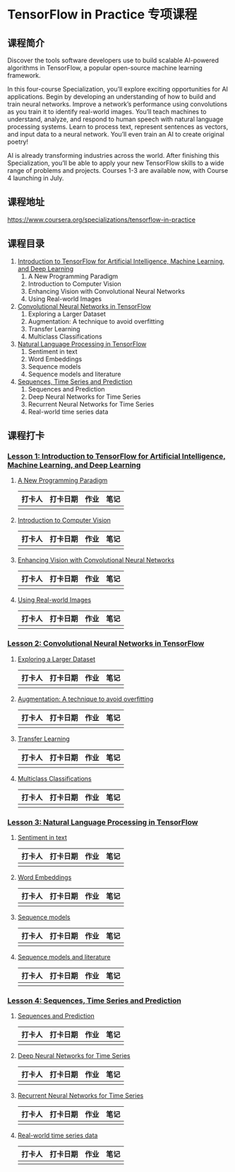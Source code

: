 # TensorFlow in Practice 专项课程

## 课程简介

Discover the tools software developers use to build scalable AI-powered algorithms in TensorFlow, a popular open-source machine learning framework.

In this four-course Specialization, you’ll explore exciting opportunities for AI applications. Begin by developing an understanding of how to build and train neural networks. Improve a network’s performance using convolutions as you train it to identify real-world images. You’ll teach machines to understand, analyze, and respond to human speech with natural language processing systems. Learn to process text, represent sentences as vectors, and input data to a neural network. You’ll even train an AI to create original poetry!

AI is already transforming industries across the world. After finishing this Specialization, you’ll be able to apply your new TensorFlow skills to a wide range of problems and projects. Courses 1-3 are available now, with Course 4 launching in July.

## 课程地址

https://www.coursera.org/specializations/tensorflow-in-practice

## 课程目录

1. [Introduction to TensorFlow for Artificial Intelligence, Machine Learning, and Deep Learning](#index1)
   1. A New Programming Paradigm
   2. Introduction to Computer Vision
   3. Enhancing Vision with Convolutional Neural Networks
   4. Using Real-world Images
2. [Convolutional Neural Networks in TensorFlow](#index2)
   1. Exploring a Larger Dataset
   2. Augmentation: A technique to avoid overfitting
   3. Transfer Learning
   4. Multiclass Classifications
3. [Natural Language Processing in TensorFlow](#index3)
   1. Sentiment in text
   2. Word Embeddings
   3. Sequence models
   4. Sequence models and literature
4. [Sequences, Time Series and Prediction](#index4)
   1. Sequences and Prediction
   2. Deep Neural Networks for Time Series
   3. Recurrent Neural Networks for Time Series
   4. Real-world time series data

## 课程打卡
<a name="index1"></a>
### [Lesson 1: Introduction to TensorFlow for Artificial Intelligence, Machine Learning, and Deep Learning](https://www.coursera.org/learn/introduction-tensorflow)

1. [A New Programming Paradigm](https://www.coursera.org/learn/introduction-tensorflow/home/week/1)

   | 打卡人 | 打卡日期 | 作业 | 笔记 |
   | ------ | -------- | ---- | ---- |
   |        |          |      |      |

2. [Introduction to Computer Vision](https://www.coursera.org/learn/introduction-tensorflow/home/week/2)

   | 打卡人 | 打卡日期 | 作业 | 笔记 |
   | ------ | -------- | ---- | ---- |
   |        |          |      |      |

3. [Enhancing Vision with Convolutional Neural Networks](https://www.coursera.org/learn/introduction-tensorflow/home/week/3)

   | 打卡人 | 打卡日期 | 作业 | 笔记 |
   | ------ | -------- | ---- | ---- |
   |        |          |      |      |

4. [Using Real-world Images](https://www.coursera.org/learn/introduction-tensorflow/home/week/4)

   | 打卡人 | 打卡日期 | 作业 | 笔记 |
   | ------ | -------- | ---- | ---- |
   |        |          |      |      |
   

<a name="index2"></a>

### [Lesson 2: Convolutional Neural Networks in TensorFlow](https://www.coursera.org/learn/convolutional-neural-networks-tensorflow)

1. [Exploring a Larger Dataset](https://www.coursera.org/learn/convolutional-neural-networks-tensorflow/home/week/1)

   | 打卡人 | 打卡日期 | 作业 | 笔记 |
   | ------ | -------- | ---- | ---- |
   |        |          |      |      |
   
2. [Augmentation: A technique to avoid overfitting](https://www.coursera.org/learn/convolutional-neural-networks-tensorflow/home/week/2)

   | 打卡人 | 打卡日期 | 作业 | 笔记 |
   | ------ | -------- | ---- | ---- |
   |        |          |      |      |
   
3. [Transfer Learning](https://www.coursera.org/learn/convolutional-neural-networks-tensorflow/home/week/3)

   | 打卡人 | 打卡日期 | 作业 | 笔记 |
   | ------ | -------- | ---- | ---- |
   |        |          |      |      |
   
4. [Multiclass Classifications](https://www.coursera.org/learn/convolutional-neural-networks-tensorflow/home/week/4)

   | 打卡人 | 打卡日期 | 作业 | 笔记 |
   | ------ | -------- | ---- | ---- |
   |        |          |      |      |
   

<a name="index3"></a>
### [Lesson 3: Natural Language Processing in TensorFlow](https://www.coursera.org/learn/natural-language-processing-tensorflow)

1. [Sentiment in text](https://www.coursera.org/learn/natural-language-processing-tensorflow/home/week/1)

   | 打卡人 | 打卡日期 | 作业 | 笔记 |
   | ------ | -------- | ---- | ---- |
   |        |          |      |      |
   
2. [Word Embeddings](https://www.coursera.org/learn/natural-language-processing-tensorflow/home/week/2)

   | 打卡人 | 打卡日期 | 作业 | 笔记 |
   | ------ | -------- | ---- | ---- |
   |        |          |      |      |
   
3. [Sequence models](https://www.coursera.org/learn/natural-language-processing-tensorflow/home/week/3)

   | 打卡人 | 打卡日期 | 作业 | 笔记 |
   | ------ | -------- | ---- | ---- |
   |        |          |      |      |
   
4. [Sequence models and literature](https://www.coursera.org/learn/natural-language-processing-tensorflow/home/week/4)

   | 打卡人 | 打卡日期 | 作业 | 笔记 |
   | ------ | -------- | ---- | ---- |
   |        |          |      |      |
   

<a name="index4"></a>

### [Lesson 4: Sequences, Time Series and Prediction](https://www.coursera.org/learn/tensorflow-sequences-time-series-and-prediction)

1. [Sequences and Prediction](https://www.coursera.org/learn/tensorflow-sequences-time-series-and-prediction/home/week/1)

   | 打卡人 | 打卡日期 | 作业 | 笔记 |
   | ------ | -------- | ---- | ---- |
   |        |          |      |      |
   
2. [Deep Neural Networks for Time Series](https://www.coursera.org/learn/tensorflow-sequences-time-series-and-prediction/home/week/2)

   | 打卡人 | 打卡日期 | 作业 | 笔记 |
   | ------ | -------- | ---- | ---- |
   |        |          |      |      |
   
3. [Recurrent Neural Networks for Time Series](https://www.coursera.org/learn/tensorflow-sequences-time-series-and-prediction/home/week/3)

   | 打卡人 | 打卡日期 | 作业 | 笔记 |
   | ------ | -------- | ---- | ---- |
   |        |          |      |      |
   
4. [Real-world time series data](https://www.coursera.org/learn/tensorflow-sequences-time-series-and-prediction/home/week/4)

   | 打卡人 | 打卡日期 | 作业 | 笔记 |
   | ------ | -------- | ---- | ---- |
   |        |          |      |      |
   